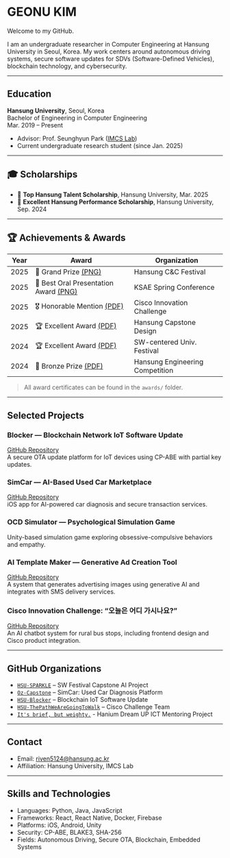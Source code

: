 # GEONU KIM

Welcome to my GitHub.

I am an undergraduate researcher in Computer Engineering at Hansung University in Seoul, Korea. My work centers around autonomous driving systems, secure software updates for SDVs (Software-Defined Vehicles), blockchain technology, and cybersecurity.

---

## Education

**Hansung University**, Seoul, Korea  
Bachelor of Engineering in Computer Engineering  
Mar. 2019 – Present  
- Advisor: Prof. Seunghyun Park ([IMCS Lab](https://imcslab.github.io/))  
- Current undergraduate research student (since Jan. 2025)

---

## 🎓 Scholarships

- 🏅 **Top Hansung Talent Scholarship**, Hansung University, Mar. 2025  
- 🥈 **Excellent Hansung Performance Scholarship**, Hansung University, Sep. 2024

---

## 🏆 Achievements & Awards

| Year | Award | Organization |
|------|-------|--------------|
| 2025 | 🥇 Grand Prize [(PNG)]() | Hansung C&C Festival |
| 2025 | 🥇 Best Oral Presentation Award [(PNG)](./awards/ksae_2025.png) | KSAE Spring Conference |
| 2025 | 🎖️ Honorable Mention [(PDF)](./awards/cisco_2025.pdf) | Cisco Innovation Challenge |
| 2025 | 🏆 Excellent Award [(PDF)](./awards/capstone_spring_2025.pdf) | Hansung Capstone Design |
| 2024 | 🏆 Excellent Award [(PDF)](./awards/sw_festival_2024.pdf) | SW-centered Univ. Festival |
| 2024 | 🥉 Bronze Prize [(PDF)](./awards/engineering_2024.pdf) | Hansung Engineering Competition |

> All award certificates can be found in the `awards/` folder.

---

## Selected Projects

### Blocker — Blockchain Network IoT Software Update  
[GitHub Repository](https://github.com/HSU-Blocker)  
A secure OTA update platform for IoT devices using CP-ABE with partial key updates.

### SimCar — AI-Based Used Car Marketplace  
[GitHub Repository](https://github.com/Oz-Capstone)  
iOS app for AI-powered car diagnosis and secure transaction services.

### OCD Simulator — Psychological Simulation Game  
Unity-based simulation game exploring obsessive-compulsive behaviors and empathy.

### AI Template Maker — Generative Ad Creation Tool  
[GitHub Repository](https://github.com/HSU-SPARKLE)  
A system that generates advertising images using generative AI and integrates with SMS delivery services.

### Cisco Innovation Challenge: “오늘은 어디 가시나요?”  
[GitHub Repository](https://github.com/HSU-ThePathWeAreGoingToWalk)  
An AI chatbot system for rural bus stops, including frontend design and Cisco product integration.

---

## GitHub Organizations

- [`HSU-SPARKLE`](https://github.com/HSU-SPARKLE) – SW Festival Capstone AI Project  
- [`Oz-Capstone`](https://github.com/Oz-Capstone) – SimCar: Used Car Diagnosis Platform  
- [`HSU-Blocker`](https://github.com/HSU-Blocker) – Blockchain IoT Software Update  
- [`HSU-ThePathWeAreGoingToWalk`](https://github.com/HSU-ThePathWeAreGoingToWalk) – Cisco Challenge Team
- [`It's brief, but weighty.`](https://github.com/2-Clips) - Hanium Dream UP ICT Mentoring Project

---

## Contact

- Email: [riven5124@hansung.ac.kr](mailto:riven5124@hansung.ac.kr)  
- Affiliation: Hansung University, IMCS Lab

---

## Skills and Technologies

- Languages: Python, Java, JavaScript  
- Frameworks: React, React Native, Docker, Firebase  
- Platforms: iOS, Android, Unity  
- Security: CP-ABE, BLAKE3, SHA-256  
- Fields: Autonomous Driving, Secure OTA, Blockchain, Embedded Systems
